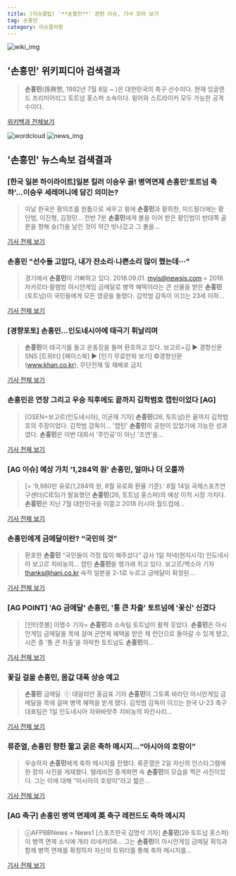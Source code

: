 ```yaml
---
title: (이슈클립) '**손흥민**' 관련 이슈, 기사 모아 보기
tag: 손흥민
category: 이슈클리핑
---
```

![wiki_img](https://user-images.githubusercontent.com/42597476/44503234-41136a80-a6d0-11e8-9071-6fc6418eafe4.png)
## **'**손흥민**'** 위키피디아 검색결과
>**손흥민**(孫興慜, 1992년 7월 8일 ~ )은 대한민국의 축구 선수이다. 현재 잉글랜드 프리미어리그 토트넘 홋스퍼 소속이다. 윙어와 스트라이커 모두 가능한 공격수이다.

<a href="https://ko.wikipedia.org/wiki/손흥민" target="_blank">위키백과 전체보기</a>

![wordcloud](https://s3.ap-northeast-2.amazonaws.com/lyrics101-wordcloud/2018-09-02-1535835498.png)
![news_img](https://user-images.githubusercontent.com/42597476/44507050-1206f400-a6e4-11e8-8d98-7ffbfebb353f.png)
## **'**손흥민**'** 뉴스속보 검색결과
### [한국 일본 하이라이트]일본 킬러 이승우 골! 병역면제 **손흥민**'토트넘 축하'…이승우 세레머니에 담긴 의미는?

>이날 한국은 황의조를 원톱으로 세우고 윙에 **손흥민**과 황희찬, 미드필더에는 황인범, 이진형, 김정민... 전반 7분 **손흥민**에게 볼을 이어 받은 황인범이 반대쪽 골문을 향해 슛(?)을 날린 것이 약간 빗나갔고 그 볼을...

<a href="http://leaders.asiae.co.kr/news/articleView.html?idxno=73647" target="_blank">기사 전체 보기</a>

### **손흥민** "선수들 고맙다, 내가 잔소리·나쁜소리 많이 했는데···"

>경기에서 **손흥민**이 기뻐하고 있다. 2018.09.01. myjs@newsis.com = 2018 자카르타·팔렘방 아시안게임 금메달로 병역 혜택이라는 큰 선물을 받은 **손흥민**(토트넘)이 국민들에게 모든 영광을 돌렸다. 김학범 감독이 이끄는 23세 이하...

<a href="http://www.newsis.com/view/?id=NISX20180902_0000406713&cID=10503&pID=10500" target="_blank">기사 전체 보기</a>

### [경향포토] **손흥민**...인도네시아에 태극기 휘날리며

>**손흥민**이 태극기를 들고 운동장을 돌며 환호하고 있다. 보고르=김 ▶ 경향신문 SNS [트위터] [페이스북] ▶ [인기 무료만화 보기] ©경향신문(www.khan.co.kr), 무단전재 및 재배포 금지

<a href="http://news.khan.co.kr/kh_news/khan_art_view.html?artid=201809020541001&code=980901" target="_blank">기사 전체 보기</a>

### **손흥민**은 연장 그리고 우승 직후에도 끝까지 김학범호 캡틴이었다 [AG]

>[OSEN=보고르(인도네시아), 이균재 기자] **손흥민**(26, 토트넘)은 끝까지 김학범호의 주장이었다. 김학범 감독이... '캡틴' **손흥민**의 공헌이 있었기에 가능한 성과였다. **손흥민**은 이번 대회서 '주인공'이 아닌 '조연'을...

<a href="http://www.osen.co.kr/article/G1110980359" target="_blank">기사 전체 보기</a>

### [AG 이슈] 예상 가치 ‘1,284억 원’ **손흥민**, 얼마나 더 오를까

>[= ‘9,980만 유로(1,284억 원, 8월 유로화 환율 기준).’ 8월 14일 국제스포츠연구센터(CIES)가 발표했던 **손흥민**(26, 토트넘 홋스퍼)의 예상 이적 시장 가치다. **손흥민**은 지난 7월 대한민국을 이끌고 2018 러시아 월드컵에...

<a href="http://www.sportalkorea.com/news/view.php?gisa_uniq=2018090201321102&section_code=10&cp=se&gomb=1" target="_blank">기사 전체 보기</a>

### **손흥민**에게 금메달이란? “국민의 것”

>환호한 **손흥민** “국민들이 걱정 많이 해주셨다” 감사 1일 저녁(현지시각) 인도네시아 보고르 치비농의... 캡틴 **손흥민**을 헹가래 치고 있다. 보고르/백소아 기자 thanks@hani.co.kr 숙적 일본을 2-1로 누르고 금메달이 확정된...

<a href="http://www.hani.co.kr/arti/sports/soccer/860236.html" target="_blank">기사 전체 보기</a>

### [AG POINT] 'AG 금메달' **손흥민**, '통 큰 차출' 토트넘에 '꽃신' 신겼다

>[인터풋볼] 이명수 기자= **손흥민**과 소속팀 토트넘이 활짝 웃었다. **손흥민**은 아시안게임 금메달을 목에 걸며 군면제 혜택을 받은 채 런던으로 돌아갈 수 있게 됐고, 시즌 중 '통 큰 차출'을 허락한 토트넘도 **손흥민**의...

<a href="http://www.interfootball.co.kr/news/articleView.html?idxno=237702" target="_blank">기사 전체 보기</a>

### 꽃길 걸을 **손흥민**, 몸값 대폭 상승 예고

>**손흥민** 금메달. ⓒ 데일리안 홍금표 기자 **손흥민**이 그토록 바라던 아시안게임 금메달을 목에 걸며 병역 혜택을 받게 됐다. 김학범 감독이 이끄는 한국 U-23 축구대표팀은 1일 인도네시아 자와바랏주 치비농의 파칸사리...

<a href="http://www.dailian.co.kr/news/view/736625/?sc=naver" target="_blank">기사 전체 보기</a>

### 류준열, **손흥민** 향한 짧고 굵은 축하 메시지…“아시아의 호랑이”

>우승하자 **손흥민**에게 축하 메시지를 전했다. 류준열은 2일 자신의 인스타그램에 한 장의 사진을 게재했다. 텔레비전 중계화면 속 **손흥민**의 모습을 찍은 사진이었다. 그는 이에 대해 “아시아의 호랑이”라고 짧은...

<a href="http://sports.mk.co.kr/view.php?year=2018&no=551619" target="_blank">기사 전체 보기</a>

### [AG 축구] **손흥민** 병역 면제에 英 축구 레전드도 축하 메시지

>ⓒAFPBBNews = News1 [스포츠한국 김명석 기자] **손흥민**(26·토트넘 홋스퍼)이 병역 면제 소식에 개리 리네커(58... 그는 **손흥민**이 아시안게임 금메달 획득과 함께 병역 면제를 확정하자 자신의 트위터를 통해 축하 메시지를...

<a href="http://sports.hankooki.com/lpage/soccer/201809/sp2018090204530498040.htm" target="_blank">기사 전체 보기</a>


